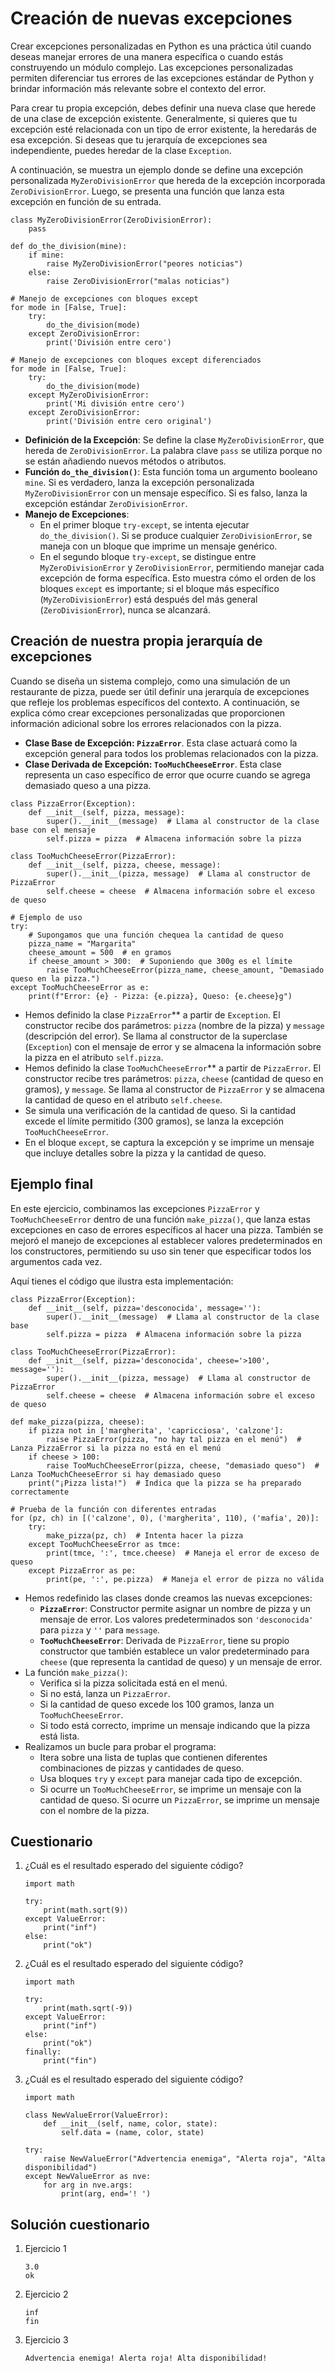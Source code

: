 # Creación de nuevas excepciones

Crear excepciones personalizadas en Python es una práctica útil cuando deseas manejar errores de una manera específica o cuando estás construyendo un módulo complejo. Las excepciones personalizadas permiten diferenciar tus errores de las excepciones estándar de Python y brindar información más relevante sobre el contexto del error.

Para crear tu propia excepción, debes definir una nueva clase que herede de una clase de excepción existente. Generalmente, si quieres que tu excepción esté relacionada con un tipo de error existente, la heredarás de esa excepción. Si deseas que tu jerarquía de excepciones sea independiente, puedes heredar de la clase `Exception`.

A continuación, se muestra un ejemplo donde se define una excepción personalizada `MyZeroDivisionError` que hereda de la excepción incorporada `ZeroDivisionError`. Luego, se presenta una función que lanza esta excepción en función de su entrada.

```
class MyZeroDivisionError(ZeroDivisionError):
    pass

def do_the_division(mine):
    if mine:
        raise MyZeroDivisionError("peores noticias")
    else:
        raise ZeroDivisionError("malas noticias")

# Manejo de excepciones con bloques except
for mode in [False, True]:
    try:
        do_the_division(mode)
    except ZeroDivisionError:
        print('División entre cero')

# Manejo de excepciones con bloques except diferenciados
for mode in [False, True]:
    try:
        do_the_division(mode)
    except MyZeroDivisionError:
        print('Mi división entre cero')
    except ZeroDivisionError:
        print('División entre cero original')
```

* **Definición de la Excepción**: Se define la clase `MyZeroDivisionError`, que hereda de `ZeroDivisionError`. La palabra clave `pass` se utiliza porque no se están añadiendo nuevos métodos o atributos.
* **Función `do_the_division()`**: Esta función toma un argumento booleano `mine`. Si es verdadero, lanza la excepción personalizada `MyZeroDivisionError` con un mensaje específico. Si es falso, lanza la excepción estándar `ZeroDivisionError`.
* **Manejo de Excepciones**:
   * En el primer bloque `try-except`, se intenta ejecutar `do_the_division()`. Si se produce cualquier `ZeroDivisionError`, se maneja con un bloque que imprime un mensaje genérico.
   * En el segundo bloque `try-except`, se distingue entre `MyZeroDivisionError` y `ZeroDivisionError`, permitiendo manejar cada excepción de forma específica. Esto muestra cómo el orden de los bloques `except` es importante; si el bloque más específico (`MyZeroDivisionError`) está después del más general (`ZeroDivisionError`), nunca se alcanzará.

## Creación de nuestra propia jerarquía de excepciones

Cuando se diseña un sistema complejo, como una simulación de un restaurante de pizza, puede ser útil definir una jerarquía de excepciones que refleje los problemas específicos del contexto. A continuación, se explica cómo crear excepciones personalizadas que proporcionen información adicional sobre los errores relacionados con la pizza.

* **Clase Base de Excepción: `PizzaError`**. Esta clase actuará como la excepción general para todos los problemas relacionados con la pizza.
* **Clase Derivada de Excepción: `TooMuchCheeseError`**.  Esta clase representa un caso específico de error que ocurre cuando se agrega demasiado queso a una pizza.

```
class PizzaError(Exception):
    def __init__(self, pizza, message):
        super().__init__(message)  # Llama al constructor de la clase base con el mensaje
        self.pizza = pizza  # Almacena información sobre la pizza

class TooMuchCheeseError(PizzaError):
    def __init__(self, pizza, cheese, message):
        super().__init__(pizza, message)  # Llama al constructor de PizzaError
        self.cheese = cheese  # Almacena información sobre el exceso de queso

# Ejemplo de uso
try:
    # Supongamos que una función chequea la cantidad de queso
    pizza_name = "Margarita"
    cheese_amount = 500  # en gramos
    if cheese_amount > 300:  # Suponiendo que 300g es el límite
        raise TooMuchCheeseError(pizza_name, cheese_amount, "Demasiado queso en la pizza.")
except TooMuchCheeseError as e:
    print(f"Error: {e} - Pizza: {e.pizza}, Queso: {e.cheese}g")
```


* Hemos definido la clase `PizzaError`** a partir de `Exception`. El constructor recibe dos parámetros: `pizza` (nombre de la pizza) y `message` (descripción del error). Se llama al constructor de la superclase (`Exception`) con el mensaje de error y se almacena la información sobre la pizza en el atributo `self.pizza`.
* Hemos definido la clase `TooMuchCheeseError`** a partir de `PizzaError`. El constructor recibe tres parámetros: `pizza`, `cheese` (cantidad de queso en gramos), y `message`. Se llama al constructor de `PizzaError` y se almacena la cantidad de queso en el atributo `self.cheese`.
* Se simula una verificación de la cantidad de queso. Si la cantidad excede el límite permitido (300 gramos), se lanza la excepción `TooMuchCheeseError`.
* En el bloque `except`, se captura la excepción y se imprime un mensaje que incluye detalles sobre la pizza y la cantidad de queso.

## Ejemplo final

En este ejercicio, combinamos las excepciones `PizzaError` y `TooMuchCheeseError` dentro de una función `make_pizza()`, que lanza estas excepciones en caso de errores específicos al hacer una pizza. También se mejoró el manejo de excepciones al establecer valores predeterminados en los constructores, permitiendo su uso sin tener que especificar todos los argumentos cada vez.

Aquí tienes el código que ilustra esta implementación:

```
class PizzaError(Exception):
    def __init__(self, pizza='desconocida', message=''):
        super().__init__(message)  # Llama al constructor de la clase base
        self.pizza = pizza  # Almacena información sobre la pizza

class TooMuchCheeseError(PizzaError):
    def __init__(self, pizza='desconocida', cheese='>100', message=''):
        super().__init__(pizza, message)  # Llama al constructor de PizzaError
        self.cheese = cheese  # Almacena información sobre el exceso de queso

def make_pizza(pizza, cheese):
    if pizza not in ['margherita', 'capricciosa', 'calzone']:
        raise PizzaError(pizza, "no hay tal pizza en el menú")  # Lanza PizzaError si la pizza no está en el menú
    if cheese > 100:
        raise TooMuchCheeseError(pizza, cheese, "demasiado queso")  # Lanza TooMuchCheeseError si hay demasiado queso
    print("¡Pizza lista!")  # Indica que la pizza se ha preparado correctamente

# Prueba de la función con diferentes entradas
for (pz, ch) in [('calzone', 0), ('margherita', 110), ('mafia', 20)]:
    try:
        make_pizza(pz, ch)  # Intenta hacer la pizza
    except TooMuchCheeseError as tmce:
        print(tmce, ':', tmce.cheese)  # Maneja el error de exceso de queso
    except PizzaError as pe:
        print(pe, ':', pe.pizza)  # Maneja el error de pizza no válida
```

* Hemos redefinido las clases donde creamos las nuevas excepciones:
   * **`PizzaError`**: Constructor permite asignar un nombre de pizza y un mensaje de error. Los valores predeterminados son `'desconocida'` para `pizza` y `''` para `message`.
   * **`TooMuchCheeseError`**: Derivada de `PizzaError`, tiene su propio constructor que también establece un valor predeterminado para `cheese` (que representa la cantidad de queso) y un mensaje de error.
* La función `make_pizza()`:
   * Verifica si la pizza solicitada está en el menú.
   * Si no está, lanza un `PizzaError`.
   * Si la cantidad de queso excede los 100 gramos, lanza un `TooMuchCheeseError`.
   * Si todo está correcto, imprime un mensaje indicando que la pizza está lista.
* Realizamos un bucle para probar el programa:
   * Itera sobre una lista de tuplas que contienen diferentes combinaciones de pizzas y cantidades de queso.
   * Usa bloques `try` y `except` para manejar cada tipo de excepción.
   * Si ocurre un `TooMuchCheeseError`, se imprime un mensaje con la cantidad de queso. Si ocurre un `PizzaError`, se imprime un mensaje con el nombre de la pizza.

## Cuestionario

1. ¿Cuál es el resultado esperado del siguiente código?
    ```
    import math

    try:
        print(math.sqrt(9))
    except ValueError:
        print("inf")
    else:
        print("ok")
    ```
2. ¿Cuál es el resultado esperado del siguiente código?
    ```
    import math

    try:
        print(math.sqrt(-9))
    except ValueError:
        print("inf")
    else:
        print("ok")
    finally:
        print("fin")
    ```
3. ¿Cuál es el resultado esperado del siguiente código?
    ```
    import math

    class NewValueError(ValueError):
        def __init__(self, name, color, state):
            self.data = (name, color, state)

    try:
        raise NewValueError("Advertencia enemiga", "Alerta roja", "Alta disponibilidad")
    except NewValueError as nve:
        for arg in nve.args:
            print(arg, end='! ')
    ```

## Solución cuestionario

1. Ejercicio 1

    ```
    3.0
    ok
    ```
2. Ejercicio 2

    ```
    inf
    fin
    ```
3. Ejercicio 3

    ```
    Advertencia enemiga! Alerta roja! Alta disponibilidad! 
    ```

